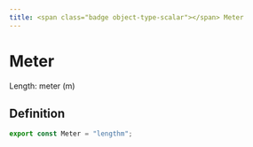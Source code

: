```yaml
---
title: <span class="badge object-type-scalar"></span> Meter
---
```

# <span class="badge object-type-scalar"></span> Meter

Length: meter (m)

## Definition

```typescript
export const Meter = "lengthm";

```
